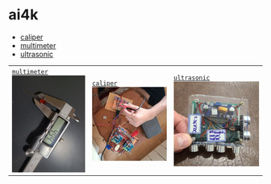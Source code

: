 # ai4k

- [caliper](./caliper.md)
- [multimeter](./multimeter.md)
- [ultrasonic](./ultrasonic.md)

|   |   |   |
| --- | --- | --- |
| [`multimeter`](./multimeter.md) [![image](https://github.com/kamangir/assets2/raw/main/ai4k/20251009_114411.jpg)](./multimeter.md)  | [`caliper`](./caliper.md) [![image](https://github.com/kamangir/assets2/raw/main/ai4k/20250616_112027.jpg)](./caliper.md)  | [`ultrasonic`](./ultrasonic.md) [![image](https://github.com/kamangir/assets2/raw/main/ultrasonic-sensor-tester/00.jpg?raw=true)](./ultrasonic.md)  |
